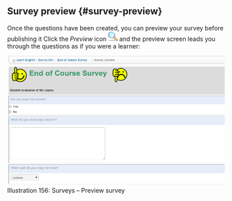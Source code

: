 ## Survey preview {#survey-preview}

Once the questions have been created, you can preview your survey before publishing it Click the _Preview_ icon ![](../assets/graphics292.png) and the preview screen leads you through the questions as if you were a learner:

![](../assets/images225.png)Illustration 156: Surveys – Preview survey